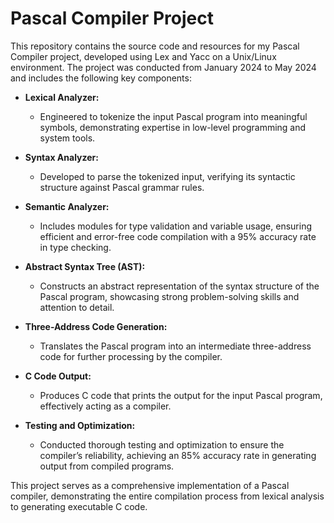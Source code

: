 # Pascal Compiler Project

This repository contains the source code and resources for my Pascal Compiler project, developed using Lex and Yacc on a Unix/Linux environment. The project was conducted from January 2024 to May 2024 and includes the following key components:

- **Lexical Analyzer:**
  - Engineered to tokenize the input Pascal program into meaningful symbols, demonstrating expertise in low-level programming and system tools.
  
- **Syntax Analyzer:**
  - Developed to parse the tokenized input, verifying its syntactic structure against Pascal grammar rules.
  
- **Semantic Analyzer:**
  - Includes modules for type validation and variable usage, ensuring efficient and error-free code compilation with a 95% accuracy rate in type checking.
  
- **Abstract Syntax Tree (AST):**
  - Constructs an abstract representation of the syntax structure of the Pascal program, showcasing strong problem-solving skills and attention to detail.
  
- **Three-Address Code Generation:**
  - Translates the Pascal program into an intermediate three-address code for further processing by the compiler.
  
- **C Code Output:**
  - Produces C code that prints the output for the input Pascal program, effectively acting as a compiler.
  
- **Testing and Optimization:**
  - Conducted thorough testing and optimization to ensure the compiler’s reliability, achieving an 85% accuracy rate in generating output from compiled programs.

This project serves as a comprehensive implementation of a Pascal compiler, demonstrating the entire compilation process from lexical analysis to generating executable C code.
